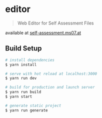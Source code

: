 # editor

> Web Editor for Self Assessment Files

available at [self-assessment.ms07.at][https://self-assessment.ms07.at]

## Build Setup

``` bash
# install dependencies
$ yarn install

# serve with hot reload at localhost:3000
$ yarn run dev

# build for production and launch server
$ yarn run build
$ yarn start

# generate static project
$ yarn run generate
```


[https://self-assessment.ms07.at]: https://self-assessment.ms07.at

